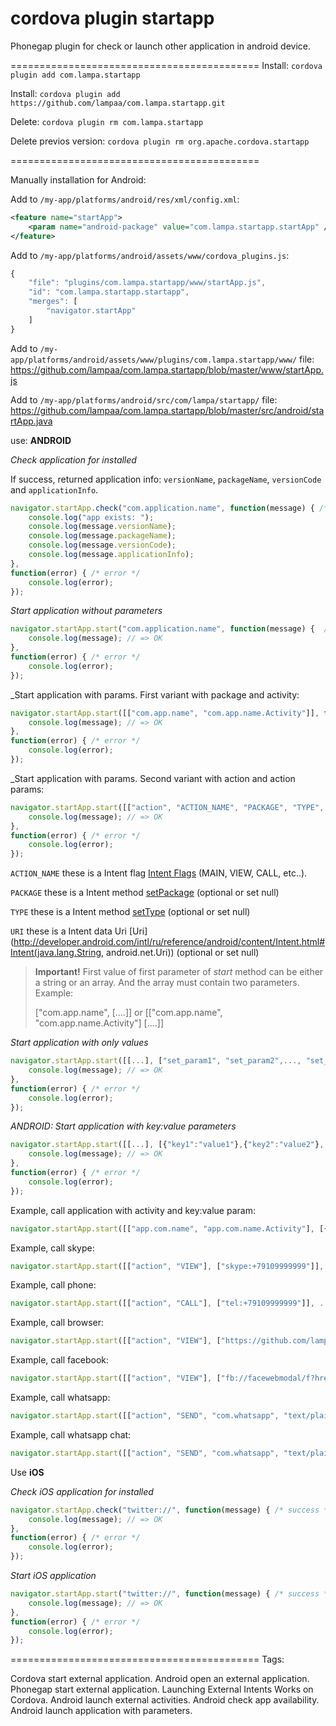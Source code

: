cordova plugin startapp
===========================================================================

Phonegap plugin for check or launch other application in android device.

===========================================
Install: ```cordova plugin add com.lampa.startapp```

Install: ```cordova plugin add https://github.com/lampaa/com.lampa.startapp.git```

Delete:  ```cordova plugin rm com.lampa.startapp```

Delete previos version:  ```cordova plugin rm org.apache.cordova.startapp```

===========================================

Manually installation for Android:

Add to ```/my-app/platforms/android/res/xml/config.xml```:
```xml
<feature name="startApp">
	<param name="android-package" value="com.lampa.startapp.startApp" />
</feature>
```
Add to ```/my-app/platforms/android/assets/www/cordova_plugins.js```:
```javascript
{
	"file": "plugins/com.lampa.startapp/www/startApp.js",
	"id": "com.lampa.startapp.startapp",
	"merges": [
		"navigator.startApp"
	]
}
```
Add to ```/my-app/platforms/android/assets/www/plugins/com.lampa.startapp/www/``` file:
https://github.com/lampaa/com.lampa.startapp/blob/master/www/startApp.js

Add to ```/my-app/platforms/android/src/com/lampa/startapp/``` file:
https://github.com/lampaa/com.lampa.startapp/blob/master/src/android/startApp.java



use:  **ANDROID**

_Check application for installed_

If success, returned application info: `versionName`, `packageName`, `versionCode` and `applicationInfo`.
```javascript
navigator.startApp.check("com.application.name", function(message) { /* success */
    console.log("app exists: "); 
    console.log(message.versionName); 
    console.log(message.packageName); 
    console.log(message.versionCode); 
    console.log(message.applicationInfo); 
}, 
function(error) { /* error */
    console.log(error);
});
```

_Start application without parameters_

```js
navigator.startApp.start("com.application.name", function(message) {  /* success */
	console.log(message); // => OK
}, 
function(error) { /* error */
	console.log(error);
});
```

_Start application with params. First variant with package and activity:
```js
navigator.startApp.start([["com.app.name", "com.app.name.Activity"]], function(message) { /* success */
	console.log(message); // => OK
}, 
function(error) { /* error */
	console.log(error);
});
```
_Start application with params. Second variant with action and action params:
```js
navigator.startApp.start([["action", "ACTION_NAME", "PACKAGE", "TYPE", "URI"]], function(message) { /* success */
	console.log(message); // => OK
}, 
function(error) { /* error */
	console.log(error);
});
```
`ACTION_NAME` these is a Intent flag [Intent Flags](http://developer.android.com/reference/android/content/Intent.html) (MAIN, VIEW, CALL, etc..).

`PACKAGE` these is a Intent method [setPackage](http://developer.android.com/intl/ru/reference/android/content/Intent.html#setPackage(java.lang.String)) (optional or set null)

`TYPE` these is a Intent method [setType](http://developer.android.com/intl/ru/reference/android/content/Intent.html#setType(java.lang.String)) (optional or set null)

`URI` these is a Intent data Uri [Uri](http://developer.android.com/intl/ru/reference/android/content/Intent.html#Intent(java.lang.String, android.net.Uri)) (optional or set null)


> **Important!** First value of first parameter of _start_ method can be either a string or an array. And the array must contain two parameters. Example:
> 
> ["com.app.name", [....]] or [["com.app.name", "com.app.name.Activity"] [....]]


_Start application with only values_

```js
navigator.startApp.start([[...], ["set_param1", "set_param2",..., "set_paramN"]], function(message) { /* success */
	console.log(message); // => OK
}, 
function(error) { /* error */
	console.log(error);
});
```
_ANDROID: Start application with key:value parameters_

```js
navigator.startApp.start([[...], [{"key1":"value1"},{"key2":"value2"}, {...}, {"keyN":"valueN"}]], function(message) { /* success */
	console.log(message); // => OK
}, 
function(error) { /* error */
	console.log(error);
});
```
Example, call application with activity and key:value param:

```js
navigator.startApp.start([["app.com.name", "app.com.name.Activity"], [{"product_id":"100"}]], ...);
```



Example, call skype:
```js
navigator.startApp.start([["action", "VIEW"], ["skype:+79109999999"]], ...);
```
Example, call phone:
```js
navigator.startApp.start([["action", "CALL"], ["tel:+79109999999"]], ...);
```
Example, call browser:
```js
navigator.startApp.start([["action", "VIEW"], ["https://github.com/lampaa"]], ...);
```
Example, call facebook:
```js
navigator.startApp.start([["action", "VIEW"], ["fb://facewebmodal/f?href=https://www.facebook.com/GitHub"]], ...);
```
Example, call whatsapp:
```js
navigator.startApp.start([["action", "SEND", "com.whatsapp", "text/plain"], [{"android.intent.extra.TEXT":"Text..."}]], ...);
```
Example, call whatsapp chat:
```js
navigator.startApp.start([["action", "SEND", "com.whatsapp", "text/plain", "+79123456789"], [{"android.intent.extra.TEXT":"Text..."}, {"chat": true}]], ...);
```



Use **iOS**

_Check iOS application for installed_

```js
navigator.startApp.check("twitter://", function(message) { /* success */
	console.log(message); // => OK
}, 
function(error) { /* error */
	console.log(error);
});
```

_Start iOS application_

```js
navigator.startApp.start("twitter://", function(message) { /* success */
	console.log(message); // => OK
}, 
function(error) { /* error */
	console.log(error);
});
```
===========================================
Tags: 

Cordova start external application.
Android open an external application.
Phonegap start external application.
Launching External Intents Works on Cordova.
Android launch external activities.
Android check app availability.
Android launch application with parameters. 
